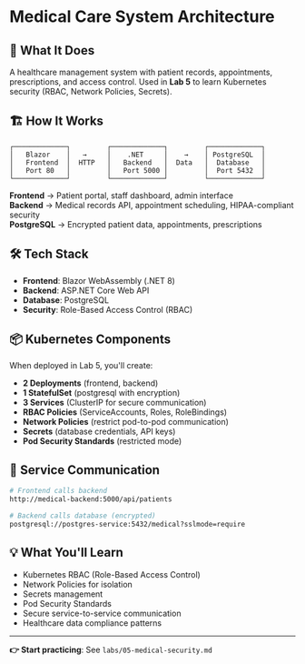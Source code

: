 # Medical Care System Architecture

## 🏥 What It Does

A healthcare management system with patient records, appointments, prescriptions, and access control. Used in **Lab 5** to learn Kubernetes security (RBAC, Network Policies, Secrets).

## 🏗️ How It Works

```
┌─────────────┐         ┌─────────────┐         ┌─────────────┐
│   Blazor    │   →     │    .NET     │    →    │ PostgreSQL  │
│   Frontend  │  HTTP   │   Backend   │  Data   │  Database   │
│   Port 80   │         │   Port 5000 │         │  Port 5432  │
└─────────────┘         └─────────────┘         └─────────────┘
```

**Frontend** → Patient portal, staff dashboard, admin interface  
**Backend** → Medical records API, appointment scheduling, HIPAA-compliant security  
**PostgreSQL** → Encrypted patient data, appointments, prescriptions

## 🛠️ Tech Stack

- **Frontend**: Blazor WebAssembly (.NET 8)
- **Backend**: ASP.NET Core Web API
- **Database**: PostgreSQL
- **Security**: Role-Based Access Control (RBAC)

## 📦 Kubernetes Components

When deployed in Lab 5, you'll create:
- **2 Deployments** (frontend, backend)
- **1 StatefulSet** (postgresql with encryption)
- **3 Services** (ClusterIP for secure communication)
- **RBAC Policies** (ServiceAccounts, Roles, RoleBindings)
- **Network Policies** (restrict pod-to-pod communication)
- **Secrets** (database credentials, API keys)
- **Pod Security Standards** (restricted mode)

## 🔗 Service Communication

```bash
# Frontend calls backend
http://medical-backend:5000/api/patients

# Backend calls database (encrypted)
postgresql://postgres-service:5432/medical?sslmode=require
```

## 💡 What You'll Learn

- Kubernetes RBAC (Role-Based Access Control)
- Network Policies for isolation
- Secrets management
- Pod Security Standards
- Secure service-to-service communication
- Healthcare data compliance patterns

---

**👉 Start practicing**: See `labs/05-medical-security.md`
